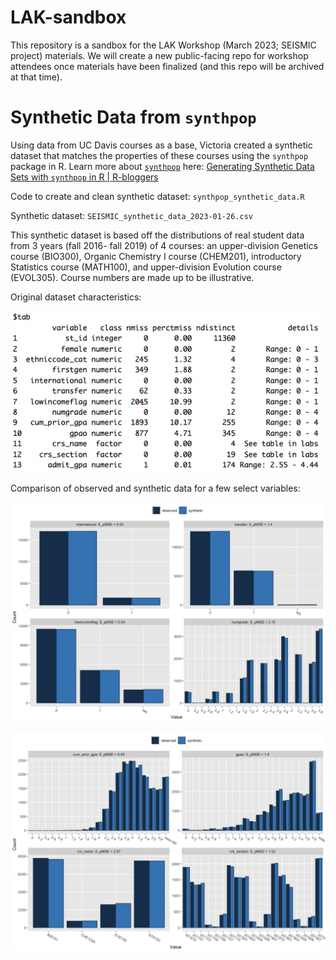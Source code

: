 # LAK-sandbox

This repository is a sandbox for the LAK Workshop (March 2023; SEISMIC project) materials. We will create a new public-facing repo for workshop attendees once materials have been finalized (and this repo will be archived at that time).

# Synthetic Data from `synthpop`

Using data from UC Davis courses as a base, Victoria created a synthetic dataset that matches the properties of these courses using the `synthpop` package in R. Learn more about [`synthpop`](https://www.synthpop.org.uk/about-synthpop.html) here: [Generating Synthetic Data Sets with `synthpop` in R \| R-bloggers](https://www.r-bloggers.com/2019/01/generating-synthetic-data-sets-with-synthpop-in-r/)

Code to create and clean synthetic dataset: `synthpop_synthetic_data.R`

Synthetic dataset: `SEISMIC_synthetic_data_2023-01-26.csv`

This synthetic dataset is based off the distributions of real student data from 3 years (fall 2016- fall 2019) of 4 courses: an upper-division Genetics course (BIO300), Organic Chemistry I course (CHEM201), introductory Statistics course (MATH100), and upper-division Evolution course (EVOL305). Course numbers are made up to be illustrative.

Original dataset characteristics:

![](images/codebook_syn_original_data.png)

Comparison of observed and synthetic data for a few select variables:

![](images/compare_mysyn_data_counts.png)

![](images/compare_mysyn_gpa_counts.png)

